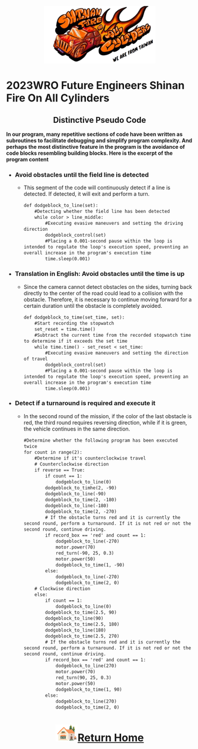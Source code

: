 <div align="center"><img src="../../other/img/logo.png" width="300" alt=" logo"></div>

2023WRO Future Engineers Shinan Fire On All Cylinders  
====
## <div align="center">Distinctive Pseudo Code</div>
__In our program, many repetitive sections of code have been written as subroutines to facilitate debugging and simplify program complexity. And perhaps the most distinctive feature in the program is the avoidance of code blocks resembling building blocks. Here is the excerpt of the program content__
- ### Avoid obstacles until the field line is detected
  - This segment of the code will continuously detect if a line is detected. If detected, it will exit and perform a turn.
    ```
    def dodgeblock_to_line(set):
        #Detecting whether the field line has been detected
        while color > line_middle:
            #Executing evasive maneuvers and setting the driving direction
            dodgeblock_control(set)
            #Placing a 0.001-second pause within the loop is intended to regulate the loop's execution speed, preventing an overall increase in the program's execution time
            time.sleep(0.001)
    ```   
- ### Translation in English: Avoid obstacles until the time is up
  - Since the camera cannot detect obstacles on the sides, turning back directly to the center of the road could lead to a collision with the obstacle. Therefore, it is necessary to continue moving forward for a certain duration until the obstacle is completely avoided.
    ```
    def dodgeblock_to_time(set_time, set):
        #Start recording the stopwatch
        set_reset = time.time()
        #Subtract the current time from the recorded stopwatch time to determine if it exceeds the set time
        while time.time() - set_reset < set_time:
            #Executing evasive maneuvers and setting the direction of travel
            dodgeblock_control(set)
            #Placing a 0.001-second pause within the loop is intended to regulate the loop's execution speed, preventing an overall increase in the program's execution time
            time.sleep(0.001)
    ```
- ### Detect if a turnaround is required and execute it
  - In the second round of the mission, if the color of the last obstacle is red, the third round requires reversing direction, while if it is green, the vehicle continues in the same direction.
    ```
    #Determine whether the following program has been executed twice
    for count in range(2):
        #Determine if it's counterclockwise travel
        # Counterclockwise direction 
        if reverse == True: 
            if count == 1: 
                dodgeblock_to_line(0)
            dodgeblock_to_timhe(2, -90)
            dodgeblock_to_line(-90)
            dodgeblock_to_time(2, -180)
            dodgeblock_to_line(-180)
            dodgeblock_to_time(2, -270)
            # If the obstacle turns red and it is currently the second round, perform a turnaround. If it is not red or not the second round, continue driving. 
            if record_box == 'red' and count == 1:
                dodgeblock_to_line(-270)
                motor.power(70)
                red_turn(-90, 25, 0.3)
                motor.power(50)
                dodgeblock_to_time(1, -90)
            else: 
                dodgeblock_to_line(-270)
                dodgeblock_to_time(2, 0)
        # Clockwise direction 
        else: 
            if count == 1: 
                dodgeblock_to_line(0)
            dodgeblock_to_time(2.5, 90)
            dodgeblock_to_line(90)
            dodgeblock_to_time(2.5, 180)
            dodgeblock_to_line(180)
            dodgeblock_to_time(2.5, 270)
            # If the obstacle turns red and it is currently the second round, perform a turnaround. If it is not red or not the second round, continue driving. 
            if record_box == 'red' and count == 1: 
                dodgeblock_to_line(270)
                motor.power(70)
                red_turn(90, 25, 0.3)
                motor.power(50)
                dodgeblock_to_time(1, 90)
            else: 
                dodgeblock_to_line(270)
                dodgeblock_to_time(2, 0)
    ```
# <div align="center">![HOME](../../other/img/Home.png)[Return Home](../../)</div>  
